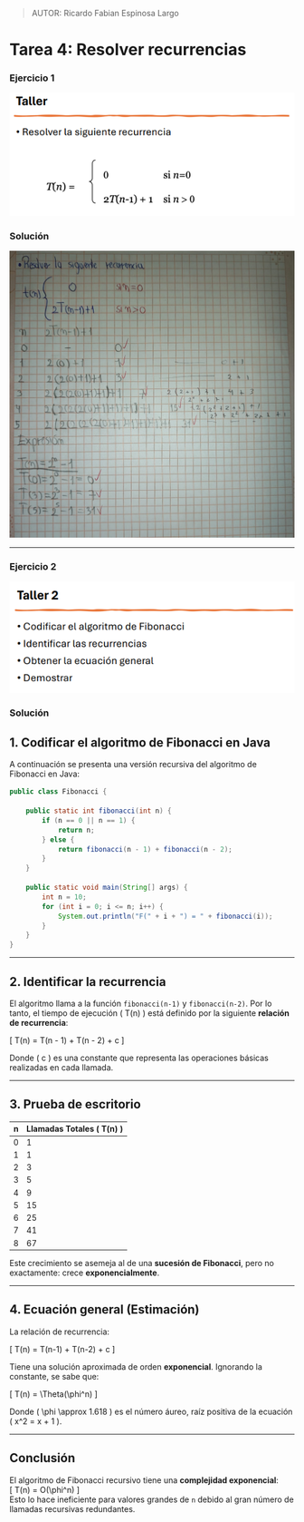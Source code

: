> AUTOR: Ricardo Fabian Espinosa Largo
# Tarea 4: Resolver recurrencias

### Ejercicio 1
![ejercicio1](../../recursos/tarea4_recurrencia1.png)
### Solución
![solucion1](../../recursos/tarea4_solucion1.png)

---
### Ejercicio 2
![ejercicio2](../../recursos/tarea4_ejercicio2.png)
### Solución
## 1. Codificar el algoritmo de Fibonacci en Java

A continuación se presenta una versión recursiva del algoritmo de Fibonacci en Java:

```java
public class Fibonacci {

    public static int fibonacci(int n) {
        if (n == 0 || n == 1) {
            return n;
        } else {
            return fibonacci(n - 1) + fibonacci(n - 2);
        }
    }

    public static void main(String[] args) {
        int n = 10;
        for (int i = 0; i <= n; i++) {
            System.out.println("F(" + i + ") = " + fibonacci(i));
        }
    }
}
```

---

## 2. Identificar la recurrencia

El algoritmo llama a la función `fibonacci(n-1)` y `fibonacci(n-2)`. Por lo tanto, el tiempo de ejecución \( T(n) \) está definido por la siguiente **relación de recurrencia**:

\[
T(n) = T(n - 1) + T(n - 2) + c
\]

Donde \( c \) es una constante que representa las operaciones básicas realizadas en cada llamada.

---

## 3. Prueba de escritorio

| n  | Llamadas Totales \( T(n) \) |
|----|------------------------------|
| 0  | 1                            |
| 1  | 1                            |
| 2  | 3                            |
| 3  | 5                            |
| 4  | 9                            |
| 5  | 15                           |
| 6  | 25                           |
| 7  | 41                           |
| 8  | 67                           |

Este crecimiento se asemeja al de una **sucesión de Fibonacci**, pero no exactamente: crece **exponencialmente**.

---

## 4. Ecuación general (Estimación)

La relación de recurrencia:

\[
T(n) = T(n-1) + T(n-2) + c
\]

Tiene una solución aproximada de orden **exponencial**. Ignorando la constante, se sabe que:

\[
T(n) = \Theta(\phi^n)
\]

Donde \( \phi \approx 1.618 \) es el número áureo, raíz positiva de la ecuación \( x^2 = x + 1 \).

---


## Conclusión

El algoritmo de Fibonacci recursivo tiene una **complejidad exponencial**:  
\[
T(n) = O(\phi^n)
\]  
Esto lo hace ineficiente para valores grandes de `n` debido al gran número de llamadas recursivas redundantes.